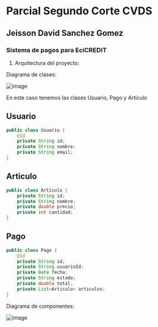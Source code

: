 # Parcial Segundo Corte CVDS
## Jeisson David Sanchez Gomez

### Sistema de pagos para EciCREDIT


1. Arquitectura del proyecto:

Diagrama de clases:

![image](https://github.com/user-attachments/assets/7ed457b1-b952-4e47-8b09-bbed28fd0f0b)


En este caso tenemos las clases Usuario, Pago y Articulo


## Usuario
```java
public class Usuario {
    @Id
    private String id;
    private String nombre;
    private String email;
}
```

## Articulo
```java
public class Articulo {
    private String id;
    private String nombre;
    private double precio;
    private int cantidad;
}
```

## Pago
```java
public class Pago {
    @Id
    private String id;
    private String usuarioId;
    private Date fecha;
    private String estado;
    private double total;
    private List<Articulo> articulos;
}
```



Diagrama de componentes:


![image](https://github.com/user-attachments/assets/e407b4db-c472-41ec-893a-27f0ac3eb35e)



